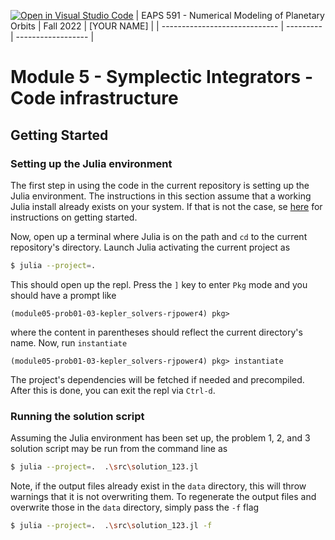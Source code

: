 [![Open in Visual Studio Code](https://classroom.github.com/assets/open-in-vscode-c66648af7eb3fe8bc4f294546bfd86ef473780cde1dea487d3c4ff354943c9ae.svg)](https://classroom.github.com/online_ide?assignment_repo_id=8587471&assignment_repo_type=AssignmentRepo)
| EAPS 591 - Numerical Modeling of Planetary Orbits | Fall 2022 | [YOUR NAME] |
| ----------------------------- | --------- | ------------------ |

# Module 5 - Symplectic Integrators - Code infrastructure

## Getting Started

### Setting up the Julia environment

The first step in using the code in the current repository is setting up the Julia environment.
The instructions in this section assume that a working Julia install already exists on your system.
If that is not the case, se [here](https://julialang.org/downloads/) for instructions on getting started.

Now, open up a terminal where Julia is on the path and `cd` to the current repository's directory.
Launch Julia activating the current project as
```bash
$ julia --project=.
```
This should open up the repl. 
Press the `]` key to enter `Pkg` mode and you should have a prompt like
```
(module05-prob01-03-kepler_solvers-rjpower4) pkg> 
```
where the content in parentheses should reflect the current directory's name.
Now, run `instantiate`
```
(module05-prob01-03-kepler_solvers-rjpower4) pkg> instantiate
```
The project's dependencies will be fetched if needed and precompiled.
After this is done, you can exit the repl via `Ctrl-d`.

### Running the solution script

Assuming the Julia environment has been set up, the problem 1, 2, and 3 solution script may be run from the command line as
```bash
$ julia --project=.  .\src\solution_123.jl
```
Note, if the output files already exist in the `data` directory, this will throw warnings that it is not overwriting them.
To regenerate the output files and overwrite those in the `data` directory, simply pass the `-f` flag
```bash
$ julia --project=.  .\src\solution_123.jl -f
```